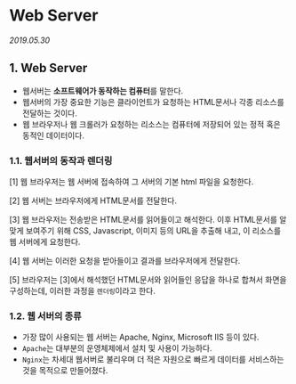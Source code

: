# Web Server

*2019.05.30*



## 1. Web Server

- 웹서버는 **소프트웨어가 동작하는 컴퓨터**를 말한다.
- 웹서버의 가장 중요한 기능은 클라이언트가 요청하는 HTML문서나 각종 리소스를 전달하는 것이다.
- 웹 브라우저나 웹 크롤러가 요청하는 리소스는 컴퓨터에 저장되어 있는 정적 혹은 동적인 데이터이다.



### 1.1. 웹서버의 동작과 렌더링

[1] 웹 브라우저는 웹 서버에 접속하여 그 서버의 기본 html 파일을 요청한다. 

[2] 웹 서버는 브라우저에게 HTML문서를 전달한다.

[3] 웹 브라우저는 전송받은 HTML문서를 읽어들이고 해석한다. 이후 HTML문서를 알맞게 보여주기 위해 CSS, Javascript, 이미지 등의 URL을 추출해 내고, 이 리소스를 웹 서버에게 요청한다.

[4] 웹 서버는 이러한 요청을 받아들이고 결과를 브라우저에게 전달한다.

[5] 브라우저는 [3]에서 해석했던 HTML문서와 읽어들인 응답을 하나로 합쳐서 화면을 구성하는데, 이러한 과정을 `렌더링`이라고 한다.



### 1.2. 웹 서버의 종류

- 가장 많이 사용되는 웹 서버는 Apache, Nginx, Microsoft IIS 등이 있다.
- `Apache`는 대부분의 운영체제에서 설치 및 사용이 가능하다.
- `Nginx`는 차세대 웹서버로 불리우며 더 적은 자원으로 빠르게 데이터를 서비스하는 것을 목적으로 만들어졌다.